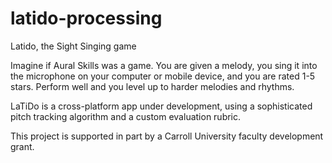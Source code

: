 # latido-processing
Latido, the Sight Singing game

Imagine if Aural Skills was a game. You are given a melody, you sing it into the microphone on your computer or mobile device, and you are rated 1-5 stars. Perform well and you level up to harder melodies and rhythms.

LaTiDo is a cross-platform app under development, using a sophisticated pitch tracking algorithm and a custom evaluation rubric.

This project is supported in part by a Carroll University faculty development grant.
